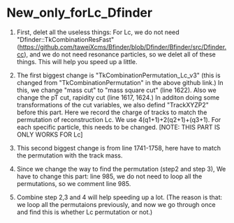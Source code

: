 # New_only_forLc_Dfinder
1) First, delet all the useless things:  For Lc, we do not need "Dfinder::TkCombinationResFast" (https://github.com/taweiXcms/Bfinder/blob/Dfinder/Bfinder/src/Dfinder.cc), and we do not need resonance particles, so we delet all of these things. This will help you speed up a little.

2) The first biggest change is "TkCombinationPermutation_Lc_v3" (this is changed from "TkCombinationPermutation" in the above github link.) In this, we change "mass cut" to "mass square cut" (line 1622). Also we change the pT cut, rapidity cut (line 1617, 1624.) In additon doing some transformations of the cut variables, we also defind "TrackXYZP2" before this part. Here we record the charge of tracks to match the permutation of reconstruction Lc. We use 4(q1+1)+2(q2+1)+(q3+1). For each specific particle, this needs to be changed. [NOTE: THIS PART IS ONLY WORKS FOR Lc]

3) This second biggest change is from line 1741-1758, here have to match the permutation with the track mass.

4) Since we change the way to find the permutation (step2 and step 3), We have to change this part: line 985, we do not need to loop all the permutations, so we comment line 985. 

5) Combine step 2,3 and 4 will help speeding up a lot. (The reason is that: we loop all the permutaions previously, and now we go through once and find this is whether Lc permutation or not.)

